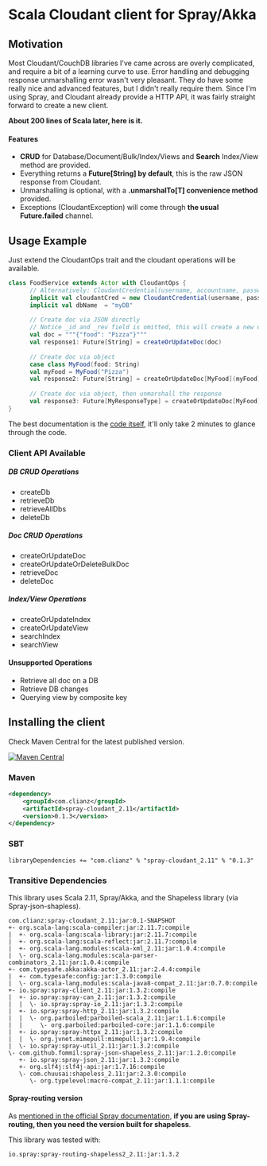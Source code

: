 # Scala Cloudant client for Spray/Akka

## Motivation
Most Cloudant/CouchDB libraries I've came across are overly complicated, and require a bit of a learning curve to use. Error handling and debugging response unmarshalling error wasn't very pleasant. They do have some really nice and advanced features, but I didn't really require them. Since I'm using Spray, and Cloudant already provide a HTTP API, it was fairly straight forward to create a new client.

 **About 200 lines of Scala later, here is it.**

#### Features
- **CRUD** for Database/Document/Bulk/Index/Views and **Search** Index/View method are provided.
- Everything returns a **Future[String] by default**, this is the raw JSON response from Cloudant.
- Unmarshalling is optional, with a **.unmarshalTo[T] convenience method** provided.
- Exceptions (CloudantException) will come through **the usual Future.failed** channel.

## Usage Example

Just extend the CloudantOps trait and the cloudant operations will be available.

```scala
class FoodService extends Actor with CloudantOps {
      // Alternatively: CloudantCredential(username, accountname, password)
      implicit val cloudantCred = new CloudantCredential(username, password)
      implicit val dbName  = "myDB"
      
      // Create doc via JSON directly
      // Notice _id and _rev field is omitted, this will create a new document.
      val doc = """{"food": "Pizza"}"""
      val response1: Future[String] = createOrUpdateDoc(doc)
      
      // Create doc via object
      case class MyFood(food: String)
      val myFood = MyFood("Pizza")
      val response2: Future[String] = createOrUpdateDoc[MyFood](myFood)
      
      // Create doc via object, then unmarshall the response
      val response3: Future[MyResponseType] = createOrUpdateDoc[MyFood](myFood).unmarshalTo[MyResponseType]
}
```

The best documentation is the [code itself](https://github.com/icha024/spray-cloudant/blob/master/src/main/scala/com/clianz/cloudant/CloudantOps.scala), it'll only take 2 minutes to glance through the code.

### Client API Available
##### DB CRUD Operations
- createDb
- retrieveDb
- retrieveAllDbs
- deleteDb

##### Doc CRUD Operations
- createOrUpdateDoc
- createOrUpdateOrDeleteBulkDoc
- retrieveDoc
- deleteDoc

##### Index/View Operations
- createOrUpdateIndex
- createOrUpdateView
- searchIndex
- searchView

#### Unsupported Operations
- Retrieve all doc on a DB
- Retrieve DB changes
- Querying view by composite key 

## Installing the client
Check Maven Central for the latest published version.

[![Maven Central](https://img.shields.io/maven-central/v/com.clianz/spray-cloudant_2.11.svg)](http://search.maven.org/#search%7Cga%7C1%7Cspray-cloudant)

### Maven

```xml
<dependency>
    <groupId>com.clianz</groupId>
    <artifactId>spray-cloudant_2.11</artifactId>
    <version>0.1.3</version>
</dependency>
```

### SBT

```properties
libraryDependencies += "com.clianz" % "spray-cloudant_2.11" % "0.1.3"
```

### Transitive Dependencies

This library uses Scala 2.11, Spray/Akka, and the Shapeless library (via Spray-json-shapless).

```
com.clianz:spray-cloudant_2.11:jar:0.1-SNAPSHOT
+- org.scala-lang:scala-compiler:jar:2.11.7:compile
|  +- org.scala-lang:scala-library:jar:2.11.7:compile
|  +- org.scala-lang:scala-reflect:jar:2.11.7:compile
|  +- org.scala-lang.modules:scala-xml_2.11:jar:1.0.4:compile
|  \- org.scala-lang.modules:scala-parser-combinators_2.11:jar:1.0.4:compile
+- com.typesafe.akka:akka-actor_2.11:jar:2.4.4:compile
|  +- com.typesafe:config:jar:1.3.0:compile
|  \- org.scala-lang.modules:scala-java8-compat_2.11:jar:0.7.0:compile
+- io.spray:spray-client_2.11:jar:1.3.2:compile
|  +- io.spray:spray-can_2.11:jar:1.3.2:compile
|  |  \- io.spray:spray-io_2.11:jar:1.3.2:compile
|  +- io.spray:spray-http_2.11:jar:1.3.2:compile
|  |  \- org.parboiled:parboiled-scala_2.11:jar:1.1.6:compile
|  |     \- org.parboiled:parboiled-core:jar:1.1.6:compile
|  +- io.spray:spray-httpx_2.11:jar:1.3.2:compile
|  |  \- org.jvnet.mimepull:mimepull:jar:1.9.4:compile
|  \- io.spray:spray-util_2.11:jar:1.3.2:compile
\- com.github.fommil:spray-json-shapeless_2.11:jar:1.2.0:compile
   +- io.spray:spray-json_2.11:jar:1.3.2:compile
   +- org.slf4j:slf4j-api:jar:1.7.16:compile
   \- com.chuusai:shapeless_2.11:jar:2.3.0:compile
      \- org.typelevel:macro-compat_2.11:jar:1.1.1:compile
```

#### Spray-routing version
As [mentioned in the official Spray documentation](http://spray.io/project-info/current-versions/#shapeless-versions), **if you are using Spray-routing, then you need the version built for shapeless**.
 
This library was tested with:
```
io.spray:spray-routing-shapeless2_2.11:jar:1.3.2
```
